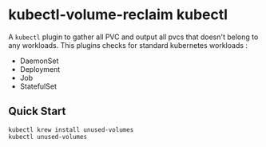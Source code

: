 # kubectl-volume-reclaim kubectl

A `kubectl` plugin to gather all PVC and output all pvcs that doesn't belong to any workloads.
This plugins checks for standard kubernetes workloads : 
- DaemonSet
- Deployment
- Job
- StatefulSet


## Quick Start

```
kubectl krew install unused-volumes
kubectl unused-volumes
```

